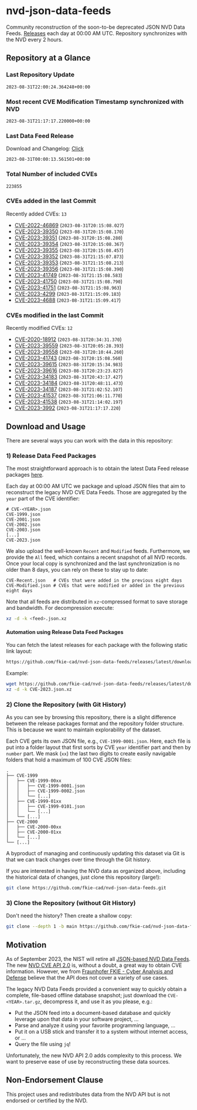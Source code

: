 # nvd-json-data-feeds

Community reconstruction of the soon-to-be deprecated JSON NVD Data Feeds. 
[Releases](https://github.com/fkie-cad/nvd-json-data-feeds/releases/latest) each day at 00:00 AM UTC.
Repository synchronizes with the NVD every 2 hours.

## Repository at a Glance

### Last Repository Update

```plain
2023-08-31T22:00:24.364248+00:00
```

### Most recent CVE Modification Timestamp synchronized with NVD

```plain
2023-08-31T21:17:17.220000+00:00
```

### Last Data Feed Release

Download and Changelog: [Click](https://github.com/fkie-cad/nvd-json-data-feeds/releases/latest)

```plain
2023-08-31T00:00:13.561501+00:00
```

### Total Number of included CVEs

```plain
223855
```

### CVEs added in the last Commit

Recently added CVEs: `13`

* [CVE-2022-46869](CVE-2022/CVE-2022-468xx/CVE-2022-46869.json) (`2023-08-31T20:15:08.027`)
* [CVE-2023-39350](CVE-2023/CVE-2023-393xx/CVE-2023-39350.json) (`2023-08-31T20:15:08.170`)
* [CVE-2023-39351](CVE-2023/CVE-2023-393xx/CVE-2023-39351.json) (`2023-08-31T20:15:08.280`)
* [CVE-2023-39354](CVE-2023/CVE-2023-393xx/CVE-2023-39354.json) (`2023-08-31T20:15:08.367`)
* [CVE-2023-39355](CVE-2023/CVE-2023-393xx/CVE-2023-39355.json) (`2023-08-31T20:15:08.457`)
* [CVE-2023-39352](CVE-2023/CVE-2023-393xx/CVE-2023-39352.json) (`2023-08-31T21:15:07.873`)
* [CVE-2023-39353](CVE-2023/CVE-2023-393xx/CVE-2023-39353.json) (`2023-08-31T21:15:08.213`)
* [CVE-2023-39356](CVE-2023/CVE-2023-393xx/CVE-2023-39356.json) (`2023-08-31T21:15:08.390`)
* [CVE-2023-41749](CVE-2023/CVE-2023-417xx/CVE-2023-41749.json) (`2023-08-31T21:15:08.583`)
* [CVE-2023-41750](CVE-2023/CVE-2023-417xx/CVE-2023-41750.json) (`2023-08-31T21:15:08.790`)
* [CVE-2023-41751](CVE-2023/CVE-2023-417xx/CVE-2023-41751.json) (`2023-08-31T21:15:08.963`)
* [CVE-2023-4299](CVE-2023/CVE-2023-42xx/CVE-2023-4299.json) (`2023-08-31T21:15:09.183`)
* [CVE-2023-4688](CVE-2023/CVE-2023-46xx/CVE-2023-4688.json) (`2023-08-31T21:15:09.417`)


### CVEs modified in the last Commit

Recently modified CVEs: `12`

* [CVE-2020-18912](CVE-2020/CVE-2020-189xx/CVE-2020-18912.json) (`2023-08-31T20:34:31.370`)
* [CVE-2023-39559](CVE-2023/CVE-2023-395xx/CVE-2023-39559.json) (`2023-08-31T20:05:28.393`)
* [CVE-2023-39558](CVE-2023/CVE-2023-395xx/CVE-2023-39558.json) (`2023-08-31T20:10:44.260`)
* [CVE-2023-41743](CVE-2023/CVE-2023-417xx/CVE-2023-41743.json) (`2023-08-31T20:15:08.560`)
* [CVE-2023-39615](CVE-2023/CVE-2023-396xx/CVE-2023-39615.json) (`2023-08-31T20:15:34.983`)
* [CVE-2023-39616](CVE-2023/CVE-2023-396xx/CVE-2023-39616.json) (`2023-08-31T20:23:23.827`)
* [CVE-2023-34183](CVE-2023/CVE-2023-341xx/CVE-2023-34183.json) (`2023-08-31T20:43:17.427`)
* [CVE-2023-34184](CVE-2023/CVE-2023-341xx/CVE-2023-34184.json) (`2023-08-31T20:48:11.473`)
* [CVE-2023-34187](CVE-2023/CVE-2023-341xx/CVE-2023-34187.json) (`2023-08-31T21:02:52.107`)
* [CVE-2023-41537](CVE-2023/CVE-2023-415xx/CVE-2023-41537.json) (`2023-08-31T21:06:11.770`)
* [CVE-2023-41538](CVE-2023/CVE-2023-415xx/CVE-2023-41538.json) (`2023-08-31T21:14:02.197`)
* [CVE-2023-3992](CVE-2023/CVE-2023-39xx/CVE-2023-3992.json) (`2023-08-31T21:17:17.220`)


## Download and Usage

There are several ways you can work with the data in this repository:

### 1) Release Data Feed Packages

The most straightforward approach is to obtain the latest Data Feed release packages [here](https://github.com/fkie-cad/nvd-json-data-feeds/releases/latest).

Each day at 00:00 AM UTC we package and upload JSON files that aim to reconstruct the legacy NVD CVE Data Feeds.
Those are aggregated by the `year` part of the CVE identifier:

```
# CVE-<YEAR>.json
CVE-1999.json
CVE-2001.json
CVE-2002.json
CVE-2003.json
[...]
CVE-2023.json
```

We also upload the well-known `Recent` and `Modified` feeds.
Furthermore, we provide the `All` feed, which contains a recent snapshot of all NVD records.
Once your local copy is synchronized and the last synchronization is no older than 8 days, you can rely on these to stay up to date:

```plain
CVE-Recent.json   # CVEs that were added in the previous eight days
CVE-Modified.json # CVEs that were modified or added in the previous eight days
```

Note that all feeds are distributed in `xz`-compressed format to save storage and bandwidth.
For decompression execute:

```sh
xz -d -k <feed>.json.xz
```


#### Automation using Release Data Feed Packages

You can fetch the latest releases for each package with the following static link layout:

```sh
https://github.com/fkie-cad/nvd-json-data-feeds/releases/latest/download/CVE-<YEAR>.json.xz
```

Example:

```sh
wget https://github.com/fkie-cad/nvd-json-data-feeds/releases/latest/download/CVE-2023.json.xz
xz -d -k CVE-2023.json.xz
```

### 2) Clone the Repository (with Git History)

As you can see by browsing this repository, there is a slight difference between the release packages format and the repository folder structure.
This is because we want to maintain explorability of the dataset.

Each CVE gets its own JSON file, e.g., `CVE-1999-0001.json`.
Here, each file is put into a folder layout that first sorts by CVE `year` identifier part and then by `number` part.
We mask (`xx`) the last two digits to create easily navigable folders that hold a maximum of 100 CVE JSON files:

```plain
.
├── CVE-1999
│   ├── CVE-1999-00xx
│   │   ├── CVE-1999-0001.json
│   │   ├── CVE-1999-0002.json
│   │   └── [...]
│   ├── CVE-1999-01xx
│   │   ├── CVE-1999-0101.json
│   │   └── [...]
│   └── [...]
├── CVE-2000
│   ├── CVE-2000-00xx
│   ├── CVE-2000-01xx
│   └── [...]
└── [...]
```

A byproduct of managing and continuously updating this dataset via Git is that we can track changes over time through the Git history.

If you are interested in having the NVD data as organized above, including the historical data of changes, just clone this repository (large!):

```sh
git clone https://github.com/fkie-cad/nvd-json-data-feeds.git
```

### 3) Clone the Repository (without Git History)

Don't need the history? Then create a shallow copy:

```sh
git clone --depth 1 -b main https://github.com/fkie-cad/nvd-json-data-feeds.git
```

## Motivation

As of September 2023, the NIST will retire all [JSON-based NVD Data Feeds](https://nvd.nist.gov/vuln/data-feeds#divRetirementBanner-1).
The new [NVD CVE API 2.0](https://nvd.nist.gov/developers/vulnerabilities) is, without a doubt, a great way to obtain CVE information.
However, we from [Fraunhofer FKIE - Cyber Analysis and Defense](https://www.fkie.fraunhofer.de/en/departments/cad.html) believe that the API does not cover a variety of use cases.

The legacy NVD Data Feeds provided a convenient way to quickly obtain a complete, file-based offline database snapshot; just download the `CVE-<YEAR>.tar.gz`, decompress it, and use it as you please, e.g.:

* Put the JSON feed into a document-based database and quickly leverage upon that data in your software project, ...
* Parse and analyze it using your favorite programming language, ...
* Put it on a USB stick and transfer it to a system without internet access, or ...
* Query the file using `jq`!

Unfortunately, the new NVD API 2.0 adds complexity to this process.
We want to preserve ease of use by reconstructing these data sources.

## Non-Endorsement Clause

This project uses and redistributes data from the NVD API but is not endorsed or certified by the NVD.
